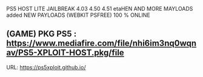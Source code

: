 PS5 HOST LITE JAILBREAK 4.03 4.50 4.51 etaHEN AND MORE MAYLOADS 
 added NEW PAYLOADS (WEBKIT PSFREE)  100 % ONLINE

(GAME) PKG PS5 :
https://www.mediafire.com/file/nhi6im3nq0wqnav/PS5-XPLOIT-HOST.pkg/file
--

URL: https://ps5xploit.github.io/
